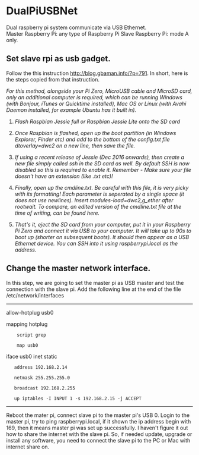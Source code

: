 # DualPiUSBNet
Dual raspberry pi system communicate via USB Ethernet.  
Master Raspberry Pi: any type of Raspberry Pi
Slave Raspberry Pi: mode A only.

##  Set slave rpi as usb gadget. 
Follow the this instruction http://blog.gbaman.info/?p=791. In short, here is the steps copied from that instruction. 

_For this method, alongside your Pi Zero, MicroUSB cable and MicroSD card, only an additional computer is required, which can be running Windows (with Bonjour, iTunes or Quicktime installed), Mac OS or Linux (with Avahi Daemon installed, for example Ubuntu has it built in)._

1. _Flash Raspbian Jessie full or Raspbian Jessie Lite onto the SD card_

2. _Once Raspbian is flashed, open up the boot partition (in Windows Explorer, Finder etc) and add to the bottom of the config.txt file dtoverlay=dwc2 on a new line, then save the file._

3. _If using a recent release of Jessie (Dec 2016 onwards), then create a new file simply called ssh in the SD card as well. By default SSH is now disabled so this is required to enable it. Remember - Make sure your file doesn't have an extension (like .txt etc)!_

4. _Finally, open up the cmdline.txt. Be careful with this file, it is very picky with its formatting! Each parameter is seperated by a single space (it does not use newlines). Insert modules-load=dwc2,g_ether after rootwait. To compare, an edited version of the cmdline.txt file at the time of writing, can be found here._

5. _That's it, eject the SD card from your computer, put it in your Raspberry Pi Zero and connect it via USB to your computer. It will take up to 90s to boot up (shorter on subsequent boots). It should then appear as a USB Ethernet device. You can SSH into it using raspberrypi.local as the address._

##  Change the master network interface. 

In this step, we are going to set the master pi as USB master and test the connection with the slave pi. Add the following line at the end of the file /etc/network/interfaces

---
allow-hotplug usb0

mapping hotplug

        script grep
        
        map usb0

iface usb0 inet static

       address 192.168.2.14
       
       netmask 255.255.255.0
       
       broadcast 192.168.2.255
       
       up iptables -I INPUT 1 -s 192.168.2.15 -j ACCEPT
       
---
       
Reboot the mater pi, connect slave pi to the master pi's USB 0. Login to the master pi, try to ping raspberrypi.local, if it shown the ip address begin with 169, then it means master pi was set up successfully. I haven't figure it out how to share the internet with the slave pi. So, if needed update, upgrade or install any software, you need to connect the slave pi to the PC or Mac with internet share on. 
